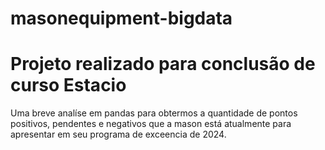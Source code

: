 # masonequipment-bigdata

# Projeto realizado para conclusão de curso Estacio

Uma breve analíse em pandas para obtermos a quantidade de pontos positivos, pendentes e negativos que a mason está 
atualmente para apresentar em seu programa de exceencia de 2024.

